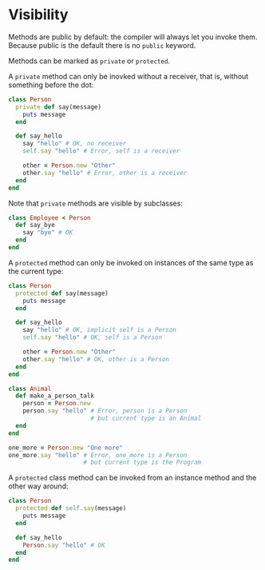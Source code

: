 # Visibility

Methods are public by default: the compiler will always let you invoke them. Because public is the default there is no `public` keyword.

Methods can be marked as `private` or `protected`.

A `private` method can only be inovked without a receiver, that is, without something before the dot:

``` ruby
class Person
  private def say(message)
    puts message
  end

  def say_hello
    say "hello" # OK, no receiver
    self.say "hello" # Error, self is a receiver

    other = Person.new "Other"
    other.say "hello" # Error, other is a receiver
  end
end
```

Note that `private` methods are visible by subclasses:

``` ruby
class Employee < Person
  def say_bye
    say "bye" # OK
  end
end
```

A `protected` method can only be invoked on instances of the same type as the current type:

```ruby
class Person
  protected def say(message)
    puts message
  end

  def say_hello
    say "hello" # OK, implicit self is a Person
    self.say "hello" # OK, self is a Person

    other = Person.new "Other"
    other.say "hello" # OK, other is a Person
  end
end

class Animal
  def make_a_person_talk
    person = Person.new
    person.say "hello" # Error, person is a Person
                       # but current type is an Animal
  end
end

one_more = Person.new "One more"
one_more.say "hello" # Error, one_more is a Person
                     # but current type is the Program
```

A `protected` class method can be invoked from an instance method and the other way around:

``` ruby
class Person
  protected def self.say(message)
    puts message
  end

  def say_hello
    Person.say "hello" # OK
  end
end
```
